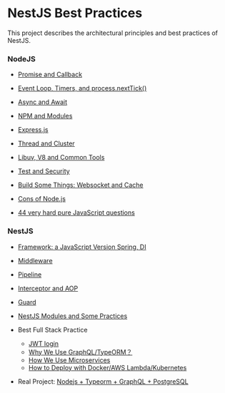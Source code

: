 # NestJS Best Practices

This project describes the architectural principles and best practices of NestJS.

### NodeJS


-  [Promise and Callback](problems/promise-callback.md) 


- [Event Loop, Timers, and process.nextTick()](problems/event-loop.md) 
- [Async and Await](problems/async-await.md) 

- [NPM and Modules](problems/npm.md) 

- [Express.js](problems/express.md) 

- [Thread and Cluster](problems/thread.md) 


- [Libuv, V8 and Common Tools](problems/tools.md) 
- [Test and Security](problems/test-security.md)


- [Build Some Things: Websocket and Cache](problems/build.md) 
- [Cons of Node.js](problems/cons.md) 
- [44 very hard pure JavaScript questions](problems/44-hard-questions.md) 



### NestJS

- [Framework: a JavaScript Version Spring, DI](problems/framework.md) 

- [Middleware](problems/middleware.md) 

- [Pipeline](problems/pipeline.md) 

- [Interceptor and AOP](problems/interceptor.md) 

- [Guard](problems/guard.md) 

- [NestJS Modules and Some Practices](problems/nestjs-modules.md) 

- Best Full Stack Practice
  - [JWT login](problems/jwt.md) 
  - [Why We Use GraphQL/TypeORM？](problems/why-graphql-typeorm.md) 
  - [How We Use Microservices](problems/microservice.md) 
  - [How to Deploy with Docker/AWS Lambda/Kubernetes](problems/docker.md) 
  
- Real Project: [Nodejs + Typeorm + GraphQL + PostgreSQL](project/README.md)
